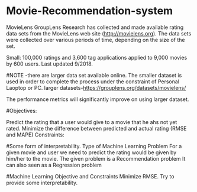 # Movie-Recommendation-system
MovieLens GroupLens Research has collected and made available rating data sets from the MovieLens web site (http://movielens.org). The data sets were collected over various periods of time, depending on the size of the set.

Small: 100,000 ratings and 3,600 tag applications applied to 9,000 movies by 600 users. Last updated 9/2018.

#NOTE -there are larger data set available online.
The smaller dataset is used in order to complete the process under the constraint of Personal Laoptop or PC. larger datasets-https://grouplens.org/datasets/movielens/

The performance metrics will significantly improve on using larger dataset.

#Objectives:

Predict the rating that a user would give to a movie that he ahs not yet rated.
Minimize the difference between predicted and actual rating (RMSE and MAPE)
Constraints:

#Some form of interpretability.
Type of Machine Learning Problem
For a given movie and user we need to predict the rating would be given by him/her to the movie. 
The given problem is a Recommendation problem 
It can also seen as a Regression problem 

#Machine Learning Objective and Constraints
Minimize RMSE.
Try to provide some interpretability.
